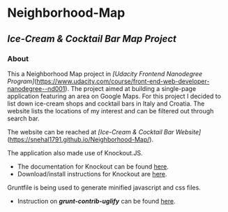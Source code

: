 # Neighborhood-Map


## _Ice-Cream & Cocktail Bar Map Project_


### About


This a Neighborhood Map project in _[Udacity Frontend Nanodegree Program]_(https://www.udacity.com/course/front-end-web-developer-nanodegree--nd001).
The project aimed at building a single-page application featuring an area on Google Maps.
For this project I decided to list down ice-cream shops and cocktail bars in Italy and Croatia. The website lists the locations of my interest and can be filtered out through search bar.


The website can be reached at _[Ice-Cream & Cocktail Bar Website]_(https://snehal1791.github.io/Neighborhood-Map/).


The application also made use of Knockout.JS.
  - The documentation for Knockout can be found [here](http://knockoutjs.com/documentation/introduction.html).
  - Download/install instructions for Knockout are [here](http://knockoutjs.com/downloads/index.html).


Gruntfile is being used to generate minified javascript and css files.
  - Instruction on **_grunt-contrib-uglify_** can be found [here](https://github.com/gruntjs/grunt-contrib-uglify).
